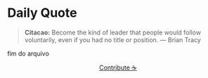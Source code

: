 # Daily Quote

> **Citacao:** Become the kind of leader that people would follow voluntarily, even if you had no title or position. — Brian Tracy

fim do arquivo

<watermark-footer>
<p align="center">
  <a href="https://github.com/ruisuan/ruisuan/blob/main/contribute.md">Contribute ☕</a>
</p>
</watermark-footer>
